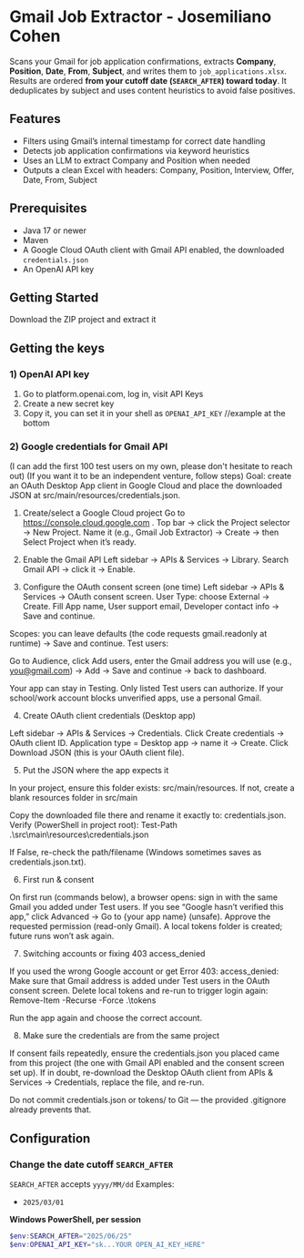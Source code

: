 # Gmail Job Extractor - Josemiliano Cohen

Scans your Gmail for job application confirmations, extracts **Company**, **Position**, **Date**, **From**, **Subject**, and writes them to `job_applications.xlsx`. Results are ordered **from your cutoff date (`SEARCH_AFTER`) toward today**. It deduplicates by subject and uses content heuristics to avoid false positives.

## Features
- Filters using Gmail’s internal timestamp for correct date handling
- Detects job application confirmations via keyword heuristics
- Uses an LLM to extract Company and Position when needed
- Outputs a clean Excel with headers: Company, Position, Interview, Offer, Date, From, Subject

## Prerequisites
- Java 17 or newer
- Maven
- A Google Cloud OAuth client with Gmail API enabled, the downloaded `credentials.json`
- An OpenAI API key

## Getting Started
Download the ZIP project and extract it

## Getting the keys

### 1) OpenAI API key
1. Go to platform.openai.com, log in, visit API Keys
2. Create a new secret key
3. Copy it, you can set it in your shell as `OPENAI_API_KEY` //example at the bottom

### 2) Google credentials for Gmail API
(I can add the first 100 test users on my own, please don't hesitate to reach out)
(If you want it to be an independent venture, follow steps)
Goal: create an OAuth Desktop App client in Google Cloud and place the downloaded JSON at src/main/resources/credentials.json.

1. Create/select a Google Cloud project
Go to https://console.cloud.google.com
.
Top bar → click the Project selector → New Project.
Name it (e.g., Gmail Job Extractor) → Create → then Select Project when it’s ready.

2. Enable the Gmail API
Left sidebar → APIs & Services → Library.
Search Gmail API → click it → Enable.

3. Configure the OAuth consent screen (one time)
Left sidebar → APIs & Services → OAuth consent screen.
User Type: choose External → Create.
Fill App name, User support email, Developer contact info → Save and continue.

Scopes: you can leave defaults (the code requests gmail.readonly at runtime) → Save and continue.
Test users:

Go to Audience, click Add users, enter the Gmail address you will use (e.g., you@gmail.com) → Add → Save and continue → back to dashboard.

Your app can stay in Testing. Only listed Test users can authorize.
If your school/work account blocks unverified apps, use a personal Gmail.

4. Create OAuth client credentials (Desktop app)

Left sidebar → APIs & Services → Credentials.
Click Create credentials → OAuth client ID.
Application type = Desktop app → name it → Create.
Click Download JSON (this is your OAuth client file).

5. Put the JSON where the app expects it

In your project, ensure this folder exists: src/main/resources.
If not, create a blank resources folder in src/main

Copy the downloaded file there and rename it exactly to: credentials.json.
Verify (PowerShell in project root):
Test-Path .\src\main\resources\credentials.json

If False, re-check the path/filename (Windows sometimes saves as credentials.json.txt).

6) First run & consent

On first run (commands below), a browser opens: sign in with the same Gmail you added under Test users.
If you see “Google hasn’t verified this app,” click Advanced → Go to {your app name} (unsafe).
Approve the requested permission (read-only Gmail).
A local tokens folder is created; future runs won’t ask again.

7) Switching accounts or fixing 403 access_denied

If you used the wrong Google account or get Error 403: access_denied:
Make sure that Gmail address is added under Test users in the OAuth consent screen.
Delete local tokens and re-run to trigger login again:
Remove-Item -Recurse -Force .\tokens

Run the app again and choose the correct account.

8) Make sure the credentials are from the same project

If consent fails repeatedly, ensure the credentials.json you placed came from this project (the one with Gmail API enabled and the consent screen set up). If in doubt, re-download the Desktop OAuth client from APIs & Services → Credentials, replace the file, and re-run.

Do not commit credentials.json or tokens/ to Git — the provided .gitignore already prevents that.

## Configuration

### Change the date cutoff `SEARCH_AFTER`
`SEARCH_AFTER` accepts `yyyy/MM/dd`
Examples:
- `2025/03/01`

**Windows PowerShell, per session**
```powershell
$env:SEARCH_AFTER="2025/06/25"
$env:OPENAI_API_KEY="sk...YOUR OPEN_AI_KEY_HERE"
